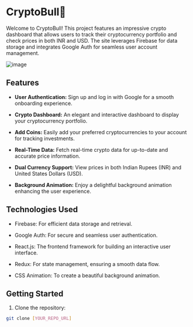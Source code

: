 # CryptoBull🚀

Welcome to CryptoBull! This project features an impressive crypto dashboard that allows users to track their cryptocurrency portfolio and check prices in both INR and USD. The site leverages Firebase for data storage and integrates Google Auth for seamless user account management.

![image](https://github.com/vinit717/Crypto-Bull/assets/111434418/037c185d-61f7-45dc-8224-aa5c34449d95)

## Features

- **User Authentication:** Sign up and log in with Google for a smooth onboarding experience.

- **Crypto Dashboard:** An elegant and interactive dashboard to display your cryptocurrency portfolio.

- **Add Coins:** Easily add your preferred cryptocurrencies to your account for tracking investments.

- **Real-Time Data:** Fetch real-time crypto data for up-to-date and accurate price information.

- **Dual Currency Support:** View prices in both Indian Rupees (INR) and United States Dollars (USD).

- **Background Animation:** Enjoy a delightful background animation enhancing the user experience.

## Technologies Used

- Firebase: For efficient data storage and retrieval.

- Google Auth: For secure and seamless user authentication.

- React.js: The frontend framework for building an interactive user interface.

- Redux: For state management, ensuring a smooth data flow.

- CSS Animation: To create a beautiful background animation.

## Getting Started

1. Clone the repository:

```bash
git clone [YOUR_REPO_URL]
